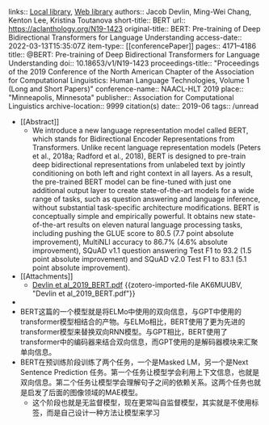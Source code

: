 links:: [Local library](zotero://select/library/items/JAUW6HHX), [Web library](https://www.zotero.org/users/8746250/items/JAUW6HHX)
authors:: Jacob Devlin, Ming-Wei Chang, Kenton Lee, Kristina Toutanova
short-title:: BERT
url:: https://aclanthology.org/N19-1423
original-title:: BERT: Pre-training of Deep Bidirectional Transformers for Language Understanding
access-date:: 2022-03-13T15:35:07Z
item-type:: [[conferencePaper]]
pages:: 4171–4186
title:: @BERT: Pre-training of Deep Bidirectional Transformers for Language Understanding
doi:: 10.18653/v1/N19-1423
proceedings-title:: "Proceedings of the 2019 Conference of the North American Chapter of the Association for Computational Linguistics: Human Language Technologies, Volume 1 (Long and Short Papers)"
conference-name:: NAACL-HLT 2019
place:: "Minneapolis, Minnesota"
publisher:: Association for Computational Linguistics
archive-location:: 9999 citation(s)
date:: 2019-06
tags:: /unread

- [[Abstract]]
	- We introduce a new language representation model called BERT, which stands for Bidirectional Encoder Representations from Transformers. Unlike recent language representation models (Peters et al., 2018a; Radford et al., 2018), BERT is designed to pre-train deep bidirectional representations from unlabeled text by jointly conditioning on both left and right context in all layers. As a result, the pre-trained BERT model can be fine-tuned with just one additional output layer to create state-of-the-art models for a wide range of tasks, such as question answering and language inference, without substantial task-specific architecture modifications. BERT is conceptually simple and empirically powerful. It obtains new state-of-the-art results on eleven natural language processing tasks, including pushing the GLUE score to 80.5 (7.7 point absolute improvement), MultiNLI accuracy to 86.7% (4.6% absolute improvement), SQuAD v1.1 question answering Test F1 to 93.2 (1.5 point absolute improvement) and SQuAD v2.0 Test F1 to 83.1 (5.1 point absolute improvement).
- [[Attachments]]
	- [Devlin et al_2019_BERT.pdf](https://aclanthology.org/N19-1423.pdf) {{zotero-imported-file AK6MUUBV, "Devlin et al_2019_BERT.pdf"}}
-
- BERT这篇的一个模型就是将ELMo中使用的双向信息，与GPT中使用的transformer模型相结合的产物。与ELMo相比，BERT使用了更为先进的transformer模型来替换双向RNN模型。与GPT相比，BERT使用了transformer中的编码器来结合双向信息，而GPT使用的是解码器模块来汇聚单向信息。
- BERT在预训练阶段训练了两个任务，一个是Masked LM，另一个是Next Sentence Prediction 任务。第一个任务让模型学会利用上下文信息，也就是双向信息。第二个任务让模型学会理解句子之间的依赖关系。这两个任务也就是启发了后面的图像领域的MAE模型。
	- 这个阶段也就是无监督模型，现在更常叫自监督模型，其实就是不使用标签，而是自己设计一种方法让模型来学习